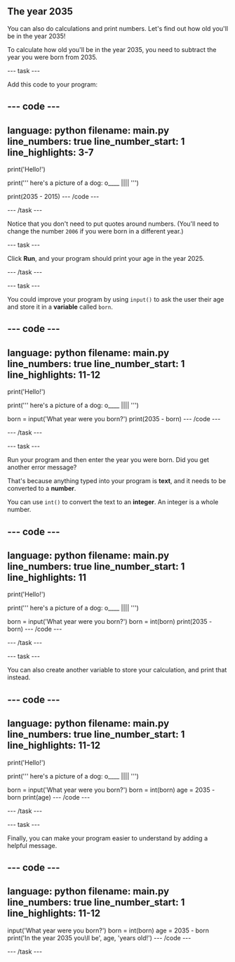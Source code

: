 ## The year 2035

You can also do calculations and print numbers. Let's find out how old you'll be in the year 2035!

To calculate how old you'll be in the year 2035, you need to subtract the year you were born from 2035.

--- task ---

Add this code to your program:

--- code ---
---
language: python
filename: main.py
line_numbers: true
line_number_start: 1
line_highlights: 3-7
---
print('Hello!')

print('''
here's a picture of a dog:
o____ 
 ||||
 ''')

 print(2035 - 2015)
--- /code ---

--- /task ---

Notice that you don't need to put quotes around numbers. (You'll need to change the number `2006` if you were born in a different year.)

--- task ---

Click **Run**, and your program should print your age in the year 2025.

--- /task ---

--- task ---

You could improve your program by using `input()` to ask the user their age and store it in a __variable__ called `born`.

--- code ---
---
language: python
filename: main.py
line_numbers: true
line_number_start: 1
line_highlights: 11-12
---
print('Hello!')

print('''
here's a picture of a dog:
o____ 
 ||||
 ''')

born = input('What year were you born?')
print(2035 - born)
--- /code ---

--- /task ---

--- task ---

Run your program and then enter the year you were born. Did you get another error message?

That's because anything typed into your program is __text__, and it needs to be converted to a __number__.

You can use `int()` to convert the text to an __integer__. An integer is a whole number.

--- code ---
---
language: python
filename: main.py
line_numbers: true
line_number_start: 1
line_highlights: 11
---
print('Hello!')

print('''
here's a picture of a dog:
o____ 
 ||||
 ''')

born = input('What year were you born?')
born = int(born)
print(2035 - born)
--- /code ---

--- /task ---

--- task ---

You can also create another variable to store your calculation, and print that instead.

--- code ---
---
language: python
filename: main.py
line_numbers: true
line_number_start: 1
line_highlights: 11-12
---
print('Hello!')

print('''
here's a picture of a dog:
o____ 
 ||||
 ''')

born = input('What year were you born?')
born = int(born)
age = 2035 - born
print(age)
--- /code ---

--- /task ---

--- task ---

Finally, you can make your program easier to understand by adding a helpful message.

--- code ---
---
language: python
filename: main.py
line_numbers: true
line_number_start: 1
line_highlights: 11-12
---
input('What year were you born?')
born = int(born)
age = 2035 - born
print('In the year 2035 you\ll be', age, 'years old!')
--- /code ---

--- /task ---




